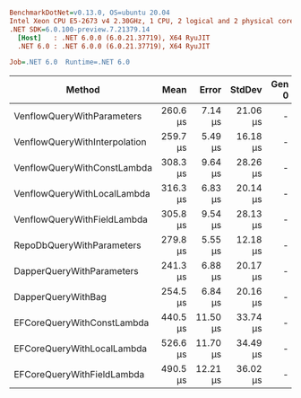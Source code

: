 ``` ini

BenchmarkDotNet=v0.13.0, OS=ubuntu 20.04
Intel Xeon CPU E5-2673 v4 2.30GHz, 1 CPU, 2 logical and 2 physical cores
.NET SDK=6.0.100-preview.7.21379.14
  [Host]   : .NET 6.0.0 (6.0.21.37719), X64 RyuJIT
  .NET 6.0 : .NET 6.0.0 (6.0.21.37719), X64 RyuJIT

Job=.NET 6.0  Runtime=.NET 6.0  

```
|                        Method |     Mean |    Error |   StdDev | Gen 0 | Gen 1 | Gen 2 | Allocated |
|------------------------------ |---------:|---------:|---------:|------:|------:|------:|----------:|
|    VenflowQueryWithParameters | 260.6 μs |  7.14 μs | 21.06 μs |     - |     - |     - |      2 KB |
| VenflowQueryWithInterpolation | 259.7 μs |  5.49 μs | 16.18 μs |     - |     - |     - |      3 KB |
|   VenflowQueryWithConstLambda | 308.3 μs |  9.64 μs | 28.26 μs |     - |     - |     - |      5 KB |
|   VenflowQueryWithLocalLambda | 316.3 μs |  6.83 μs | 20.14 μs |     - |     - |     - |      5 KB |
|   VenflowQueryWithFieldLambda | 305.8 μs |  9.54 μs | 28.13 μs |     - |     - |     - |      5 KB |
|     RepoDbQueryWithParameters | 279.8 μs |  5.55 μs | 12.18 μs |     - |     - |     - |      2 KB |
|     DapperQueryWithParameters | 241.3 μs |  6.88 μs | 20.17 μs |     - |     - |     - |      1 KB |
|            DapperQueryWithBag | 254.5 μs |  6.84 μs | 20.16 μs |     - |     - |     - |      2 KB |
|    EFCoreQueryWithConstLambda | 440.5 μs | 11.50 μs | 33.74 μs |     - |     - |     - |      7 KB |
|    EFCoreQueryWithLocalLambda | 526.6 μs | 11.70 μs | 34.49 μs |     - |     - |     - |      7 KB |
|    EFCoreQueryWithFieldLambda | 490.5 μs | 12.21 μs | 36.02 μs |     - |     - |     - |      7 KB |
